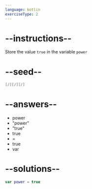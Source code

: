```yaml
---
language: kotlin
exerciseType: 2
---
```


# --instructions--

Store the value `true` in the variable `power`

# --seed--

```kotlin
[/][/][/]
```

# --answers--

- power
- "power"
- "true"
- true
-  = 
- true
- var

# --solutions--

```kotlin
var power = true
```
